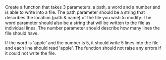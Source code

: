 Create a function that takes 3 parameters: a path, a word and a number
and is able to write into a file.
The path parameter should be a string that describes the location (path & name)
of the file you wish to modify.
The word parameter should also be a string that will be written to the file as individual lines.
The number parameter should describe how many lines the file should have.

If the word is 'apple' and the number is 5, it should write 5 lines
into the file and each line should read 'apple'.
The function should not raise any errors if it could not write the file.
